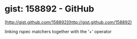 <!--
id: 152480644
link: http://tumblr.atmos.org/post/152480644/gist-158892-github
slug: gist-158892-github
date: Thu Jul 30 2009 14:11:19 GMT-0700 (PDT)
publish: 2009-07-030
tags: 
title: gist: 158892 - GitHub
-->


gist: 158892 - GitHub
=====================

[http://gist.github.com/158892](http://gist.github.com/158892)

linking rspec matchers together with the ‘+’ operator

